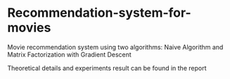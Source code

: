 # Recommendation-system-for-movies
Movie recommendation system using two algorithms: Naive Algorithm and Matrix Factorization with Gradient Descent

Theoretical details and experiments result can be found in the report
